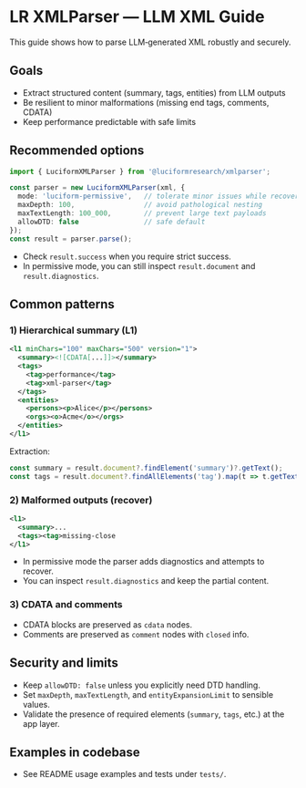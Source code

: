 # LR XMLParser — LLM XML Guide

This guide shows how to parse LLM‑generated XML robustly and securely.

## Goals

- Extract structured content (summary, tags, entities) from LLM outputs
- Be resilient to minor malformations (missing end tags, comments, CDATA)
- Keep performance predictable with safe limits

## Recommended options

```ts
import { LuciformXMLParser } from '@luciformresearch/xmlparser';

const parser = new LuciformXMLParser(xml, {
  mode: 'luciform-permissive',   // tolerate minor issues while recovering
  maxDepth: 100,                 // avoid pathological nesting
  maxTextLength: 100_000,        // prevent large text payloads
  allowDTD: false                // safe default
});
const result = parser.parse();
```

- Check `result.success` when you require strict success.
- In permissive mode, you can still inspect `result.document` and `result.diagnostics`.

## Common patterns

### 1) Hierarchical summary (L1)

```xml
<l1 minChars="100" maxChars="500" version="1">
  <summary><![CDATA[...]]></summary>
  <tags>
    <tag>performance</tag>
    <tag>xml-parser</tag>
  </tags>
  <entities>
    <persons><p>Alice</p></persons>
    <orgs><o>Acme</o></orgs>
  </entities>
</l1>
```

Extraction:

```ts
const summary = result.document?.findElement('summary')?.getText();
const tags = result.document?.findAllElements('tag').map(t => t.getText());
```

### 2) Malformed outputs (recover)

```xml
<l1>
  <summary>...
  <tags><tag>missing-close
</l1>
```

- In permissive mode the parser adds diagnostics and attempts to recover.
- You can inspect `result.diagnostics` and keep the partial content.

### 3) CDATA and comments

- CDATA blocks are preserved as `cdata` nodes.
- Comments are preserved as `comment` nodes with `closed` info.

## Security and limits

- Keep `allowDTD: false` unless you explicitly need DTD handling.
- Set `maxDepth`, `maxTextLength`, and `entityExpansionLimit` to sensible values.
- Validate the presence of required elements (`summary`, `tags`, etc.) at the app layer.

## Examples in codebase

- See README usage examples and tests under `tests/`.

